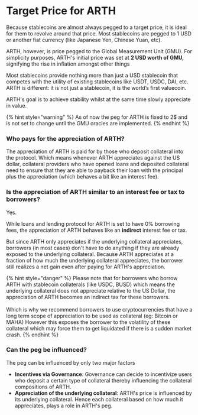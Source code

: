 # Target Price for ARTH

Because stablecoins are almost always pegged to a target price, it is ideal for them to revolve around that price. Most stablecoins are pegged to 1 USD  or another fiat currency (like Japanese Yen, Chinese Yuan, etc).&#x20;

ARTH, however, is price pegged to the Global Measurement Unit (GMU). For simplicity purposes, ARTH's initial price was set at **2 USD worth of GMU,** signifying the rise in inflation amongst other things

Most stablecoins provide nothing more than just a USD stablecoin that competes with the utility of existing stablecoins like USDT, USDC, DAI, etc. ARTH is different: it is not just a stablecoin, it is the world’s first valuecoin.&#x20;

ARTH's goal is to achieve stability whilst at the same time slowly appreciate in value.

{% hint style="warning" %}
As of now the peg for ARTH is fixed to 2$ and is not set to change until the GMU oracles are implemented.
{% endhint %}

### Who pays for the appreciation of ARTH?

The appreciation of ARTH is paid for by those who deposit collateral into the protocol. Which means whenever ARTH appreciates against the US dollar, collateral providers who have opened loans and deposited collateral need to ensure that they are able to payback their loan with the principal plus the appreciation (which behaves a bit like an interest fee).

### Is the appreciation of ARTH  similar to an interest fee or tax to borrowers?

Yes.&#x20;

While loans and lending protocol for ARTH is set to have 0% borrowing fees, the appreciation of ARTH behaves like an **indirect** interest fee or tax.

But since ARTH only appreciates if the underlying collateral appreciates, borrowers (in most cases) don't have to do anything if they are already exposed to the underlying collateral. Because ARTH appreciates at a fraction of how much the underlying collateral appreciates, the borrower still realizes a net gain even after paying for ARTH's appreciation.

{% hint style="danger" %}
Please note that for borrowers who borrow ARTH with stablecoin collaterals (like USDC, BUSD) which means the underlying collateral does not appreciate relative to the US Dollar, the appreciation of ARTH becomes an indirect tax for these borrowers. \
\
Which is why we recommend borrowers to use cryptocurrencies that have a long term scope of appreciation to be used as collateral (eg: Bitcoin or MAHA) However this exposes the borrower to the volatility of these collateral which may force them to get liquidated if there is a sudden market crash.
{% endhint %}

### Can the peg be influenced?

The peg can be influenced by only two major factors&#x20;

* **Incentives via Governance**: Governance can decide to incentivize users who deposit a certain type of collateral thereby influencing the collateral compositions of ARTH.
* **Appreciation of the underlying collateral**: ARTH's price is influenced by its underlying collateral. Hence each collateral based on how much it appreciates, plays a role in ARTH's peg.
